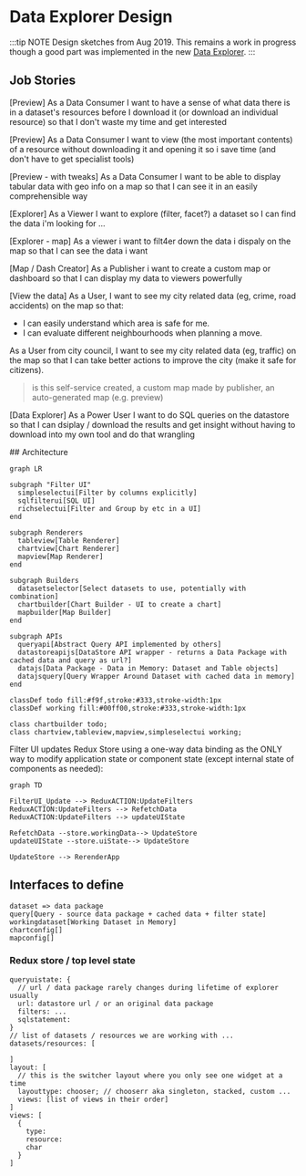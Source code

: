 # Data Explorer Design

:::tip NOTE
Design sketches from Aug 2019. This remains a work in progress though a good part was implemented in the new [Data Explorer](../).
:::

## Job Stories

[Preview] As a Data Consumer I want to have a sense of what data there is in a dataset's resources before I download it (or download an individual resource) so that I don't waste my time and get interested

[Preview] As a Data Consumer I want to view (the most important contents) of a resource without downloading it and opening it so i save time (and don't have to get specialist tools)

[Preview - with tweaks] As a Data Consumer I want to be able to display tabular data with geo info on a map so that I can see it in an easily comprehensible way 

[Explorer] As a Viewer I want to explore (filter, facet?) a dataset so I can find the data i'm looking for ... 

[Explorer - map] As a viewer i want to filt4er down the data i dispaly on the map so that I can see the data i want

[Map / Dash Creator] As a Publisher i want to create a custom map or dashboard so that I can display my data to viewers powerfully

[View the data] As a User, I want to see my city related data (eg, crime, road accidents) on the map so that:
  * I can easily understand which area is safe for me.
  * I can evaluate different neighbourhoods when planning a move.

As a User from city council, I want to see my city related data (eg, traffic) on the map so that I can take better actions to improve the city (make it safe for citizens).

> is this self-service created, a custom map made by publisher, an auto-generated map (e.g. preview)

[Data Explorer] As a Power User I want to do SQL queries on the datastore so that I can dsiplay / download the results and get insight without having to download into my own tool and do that wrangling 

## Architecture

```mermaid
graph LR

subgraph "Filter UI"
  simpleselectui[Filter by columns explicitly]
  sqlfilterui[SQL UI]
  richselectui[Filter and Group by etc in a UI]
end

subgraph Renderers
  tableview[Table Renderer]
  chartview[Chart Renderer]
  mapview[Map Renderer]
end

subgraph Builders
  datasetselector[Select datasets to use, potentially with combination]
  chartbuilder[Chart Builder - UI to create a chart]
  mapbuilder[Map Builder]
end

subgraph APIs
  queryapi[Abstract Query API implemented by others]
  datastoreapijs[DataStore API wrapper - returns a Data Package with cached data and query as url?]
  datajs[Data Package - Data in Memory: Dataset and Table objects]
  datajsquery[Query Wrapper Around Dataset with cached data in memory]
end

classDef todo fill:#f9f,stroke:#333,stroke-width:1px
classDef working fill:#00ff00,stroke:#333,stroke-width:1px

class chartbuilder todo;
class chartview,tableview,mapview,simpleselectui working;
```

Filter UI updates Redux Store using a one-way data binding as the ONLY way to modify application state or component state (except internal state of components as needed):

```mermaid
graph TD

FilterUI_Update --> ReduxACTION:UpdateFilters
ReduxACTION:UpdateFilters --> RefetchData
ReduxACTION:UpdateFilters --> updateUIState

RefetchData --store.workingData--> UpdateStore
updateUIState --store.uiState--> UpdateStore

UpdateStore --> RerenderApp
```


## Interfaces to define

```
dataset => data package
query[Query - source data package + cached data + filter state]
workingdataset[Working Dataset in Memory]
chartconfig[]
mapconfig[]
```

### Redux store / top level state

```javascript=
queryuistate: {
  // url / data package rarely changes during lifetime of explorer usually
  url: datastore url / or an original data package
  filters: ...
  sqlstatement: 
}
// list of datasets / resources we are working with ...
datasets/resources: [

]
layout: [
  // this is the switcher layout where you only see one widget at a time 
  layouttype: chooser; // chooserr aka singleton, stacked, custom ... 
  views: [list of views in their order]
] 
views: [
  {
    type:
    resource:
    char
  }
]
```

